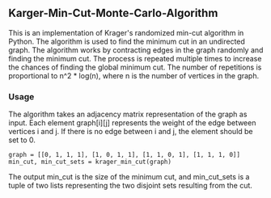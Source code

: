 ## Karger-Min-Cut-Monte-Carlo-Algorithm

This is an implementation of Krager's randomized min-cut algorithm in Python. The algorithm is used to find the minimum cut in an undirected graph.
The algorithm works by contracting edges in the graph randomly and finding the minimum cut. The process is repeated multiple times to increase the chances of finding the global minimum cut. The number of repetitions is proportional to n^2 * log(n), where n is the number of vertices in the graph.
### Usage
The algorithm takes an adjacency matrix representation of the graph as input. Each element graph[i][j] represents the weight of the edge between vertices i and j. If there is no edge between i and j, the element should be set to 0.
```
graph = [[0, 1, 1, 1], [1, 0, 1, 1], [1, 1, 0, 1], [1, 1, 1, 0]]
min_cut, min_cut_sets = krager_min_cut(graph)
```

The output min_cut is the size of the minimum cut, and min_cut_sets is a tuple of two lists representing the two disjoint sets resulting from the cut.
